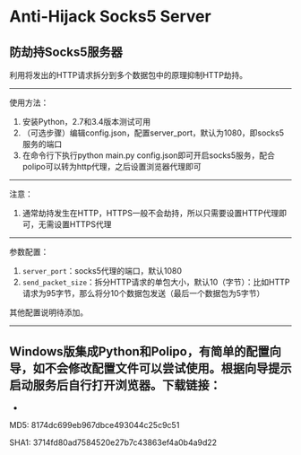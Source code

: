 # Anti-Hijack Socks5 Server
## 防劫持Socks5服务器
利用将发出的HTTP请求拆分到多个数据包中的原理抑制HTTP劫持。

----------

使用方法：
 1. 安装Python，2.7和3.4版本测试可用
 2. （可选步骤）编辑config.json，配置server_port，默认为1080，即socks5服务的端口
 3. 在命令行下执行python main.py config.json即可开启socks5服务，配合polipo可以转为http代理，之后设置浏览器代理即可

----------

注意：
 1. 通常劫持发生在HTTP，HTTPS一般不会劫持，所以只需要设置HTTP代理即可，无需设置HTTPS代理

----------

参数配置：
 1. `server_port`：socks5代理的端口，默认1080
 2. `send_packet_size`：拆分HTTP请求的单包大小，默认10（字节）：比如HTTP请求为95字节，那么将分10个数据包发送（最后一个数据包为5字节）

其他配置说明待添加。

----------

Windows版集成Python和Polipo，有简单的配置向导，如不会修改配置文件可以尝试使用。根据向导提示启动服务后自行打开浏览器。下载链接：
 - 
 - 

MD5: 8174dc699eb967dbce493044c25c9c51

SHA1: 3714fd80ad7584520e27b7c43863ef4a0b4a9d22
